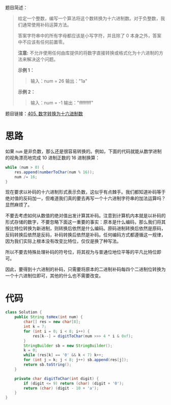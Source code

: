 题目简述：

> 给定一个整数，编写一个算法将这个数转换为十六进制数。对于负整数，我们通常使用补码运算方法。
>
> 答案字符串中的所有字母都应该是小写字符，并且除了 0 本身之外，答案中不应该有任何前置零。
>
> **注意:** 不允许使用任何由库提供的将数字直接转换或格式化为十六进制的方法来解决这个问题。
>
> **示例 1：**
>
> > 输入：num = 26
> > 输出："1a"
>
> **示例 2：**
>
> > 输入：num = -1
> > 输出："ffffffff"

题目链接：[405. 数字转换为十六进制数](https://leetcode.cn/problems/convert-a-number-to-hexadecimal/)

# 思路

如果 `num` 是非负数，那么还是很容易转换的。例如，下面的代码就能从数学进制的视角漂亮地完成 10 进制正数的 16 进制换算：

```java
while (num > 0) {
    res.append(numberToChar(num % 16));
    num /= 16;
}
```

现在要求以补码的十六进制形式表示负数，这似乎有点棘手。我们都知道补码等于绝对值的反码加一，但难道我们真的要去再写一个十六进制字符串的加法运算吗？显然麻烦了。

不要去考虑如何从数值的绝对值出发计算其补码。注意到计算机内本就是以补码的形式存储的数字，不要忽略下面这一重要的事实：原本是什么编码，那么我们将其按比特位转换为新进制，则转换后依然是什么编码。原码进制转换后依然是原码，反码转换后依然是反码，补码转换后依然是补码。任何编码方式都遵循这一规律，因为我们实际上根本没有改变比特位，仅仅是换了种写法。

所以不要去特殊处理补码的符号位，将其视为与普通位地位平等的平凡比特位即可。

因此，要得到十六进制的补码，只需要将原本的二进制补码每四个二进制位转换为一个十六进制位即可，其他的什么也不需要改变。

# 代码

```java
class Solution {
    public String toHex(int num) {
        char[] res = new char[8];
        int k = 7;
        for (int i = 0; i < 8; i++) {
            res[k--] = digitToChar(num >>> 4 * i & 0xf);
        }
        StringBuilder sb = new StringBuilder();
        k = 0;
        while (res[k] == '0' && k < 7) k++;
        for (int j = k; j < 8; j++) sb.append(res[j]);
        return sb.toString();
    }

    private char digitToChar(int digit) {
        if (digit <= 9) return (char) (digit + '0');
        return (char) (digit - 10 + 'a');
    }
}
```

